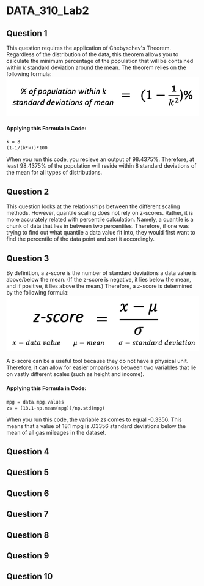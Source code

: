# DATA_310_Lab2

## Question 1
This question requires the application of Chebyschev's Theorem. Regardless of the distribution of the data, this theorem allows you to calculate the minimum percentage of the population that will be contained within *k* standard deviation around the mean. The theorem relies on the following formula:
![Formula](formula.png)

#### Applying this Formula in Code:

    k = 8
    (1-1/(k*k))*100

When you run this code, you recieve an output of 98.4375%. Therefore, at least 98.4375% of the population will reside within 8 standard deviations of the mean for all types of distributions.

## Question 2
This question looks at the relationships between the different scaling methods. However, quantile scaling does not rely on z-scores. Rather, it is more accurately related with percentile calculation. Namely, a quantile is a chunk of data that lies in between two percentiles. Therefore, if one was trying to find out what quantile a data value fit into, they would first want to find the percentile of the data point and sort it accordingly.

## Question 3
By definition, a z-score is the number of standard deviations a data value is above/below the mean. (If the z-score is negative, it lies below the mean, and if positive, it lies above the mean.) Therefore, a z-score is determined by the following formula:
![ZFormula](zformula.png)

A z-score can be a useful tool because they do not have a physical unit. Therefore, it can allow for easier omparisons between two variables that lie on vastly different scales (such as height and income).

#### Applying this Formula in Code:

    mpg = data.mpg.values
    zs = (18.1-np.mean(mpg))/np.std(mpg)

When you run this code, the variable *zs* comes to equal -0.3356. This means that a value of 18.1 mpg is .03356 standard deviations below the mean of all gas mileages in the dataset.

## Question 4

## Question 5

## Question 6

## Question 7

## Question 8

## Question 9

## Question 10
